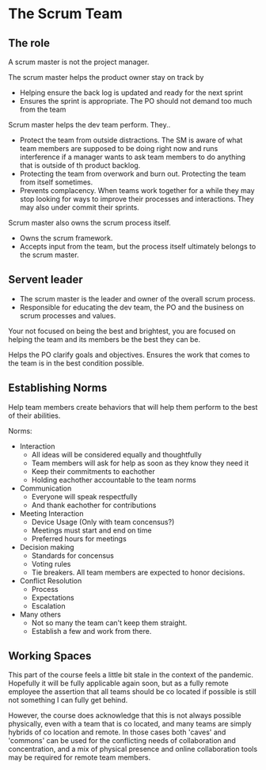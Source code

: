 # The Scrum Team

## The role

A scrum master is not the project manager.

The scrum master helps the product owner stay on track by

- Helping ensure the back log is updated and ready for the next sprint
- Ensures the sprint is appropriate. The PO should not demand too much from the team

Scrum master helps the dev team perform. They..

- Protect the team from outside distractions. The SM is aware of what team members are supposed to be doing right now and runs interference if a manager wants to ask team members to do anything that is outside of th product backlog.
- Protecting the team from overwork and burn out. Protecting the team from itself sometimes.
- Prevents complacency. When teams work together for a while they may stop looking for ways to improve their processes and interactions. They may also under commit their sprints.

Scrum master also owns the scrum process itself.

- Owns the scrum framework.
- Accepts input from the team, but the process itself ultimately belongs to the scrum master.

## Servent leader

- The scrum master is the leader and owner of the overall scrum process.
- Responsible for educating the dev team, the PO and the business on scrum processes and values.

Your not focused on being the best and brightest, you are focused on helping the team and its members be the best they can be.

Helps the PO clarify goals and objectives. Ensures the work that comes to the team is in the best condition possible.

## Establishing Norms

Help team members create behaviors that will help them perform to the best of their abilities.

Norms:

- Interaction
  - All ideas will be considered equally and thoughtfully
  - Team members will ask for help as soon as they know they need it
  - Keep their commitments to eachother
  - Holding eachother accountable to the team norms
- Communication
  - Everyone will speak respectfully
  - And thank eachother for contributions
- Meeting Interaction
  - Device Usage (Only with team concensus?)
  - Meetings must start and end on time
  - Preferred hours for meetings
- Decision making
  - Standards for concensus
  - Voting rules
  - Tie breakers. All team members are expected to honor decisions.
- Conflict Resolution
  - Process
  - Expectations
  - Escalation
- Many others
  - Not so many the team can't keep them straight.
  - Establish a few and work from there.

## Working Spaces

This part of the course feels a little bit stale in the context of the pandemic. Hopefully it will be fully applicable again soon, but as a fully remote employee the assertion that all teams should be co located if possible is still not something I can fully get behind. 

However, the course does acknowledge that this is not always possible physically, even with a team that is co located, and many teams are simply hybrids of co location and remote. In those cases both 'caves' and 'commons' can be used for the conflicting needs of collaboration and concentration, and a mix of physical presence and online collaboration tools may be required for remote team members.
